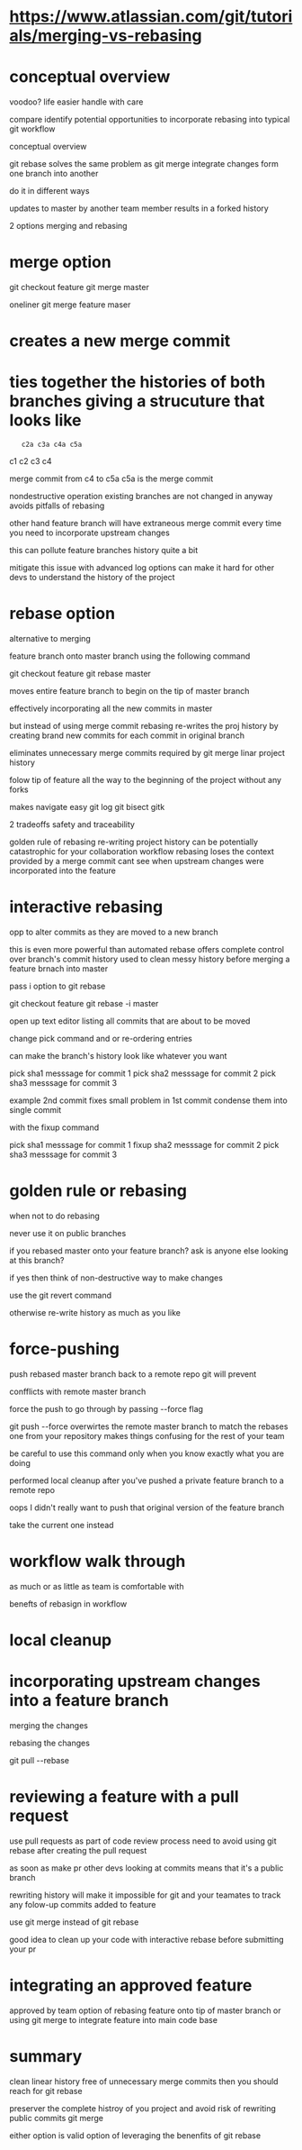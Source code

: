 # https://www.atlassian.com/git/tutorials/merging-vs-rebasing

# conceptual overview
voodoo?
life easier handle with care

compare
identify potential opportunities to incorporate rebasing into typical git workflow

conceptual overview

git rebase solves the same problem as git merge
integrate changes form one branch into another

do it in different ways

updates to master by another team member
results in a forked history

2 options merging and rebasing

# merge option

git checkout feature 
git merge master

oneliner
git merge feature maser 
  # creates a new merge commit 
  # ties together the histories of both branches giving a strucuture that looks like
       c2a c3a c4a c5a
c1 c2  c3  c4

merge commit from c4 to c5a
c5a is the merge commit

nondestructive operation 
existing branches are not changed in anyway 
avoids pitfalls of rebasing

other hand feature branch will have extraneous merge commit every time you need to incorporate upstream changes

this can pollute feature branches history quite a bit

mitigate this issue with advanced log options can make it hard for other devs to understand the history of the project

# rebase option

alternative to merging 

feature branch onto master branch using the following command

git checkout feature
git rebase master

moves entire feature branch to begin on the tip of master branch

effectively incorporating all the new commits in master

but instead of using merge commit rebasing re-writes the proj history by creating brand new commits for each commit in original branch

eliminates unnecessary merge commits required by git merge
linar project history

folow tip of feature all the way to the beginning of the project without any forks

makes navigate easy git log
git bisect gitk

2 tradeoffs
safety and traceability

golden rule of rebasing
re-writing project history can be potentially catastrophic for your collaboration workflow
rebasing loses the context provided by a merge commit
cant see when upstream changes were incorporated into the feature

# interactive rebasing
opp to alter commits as they are moved to a new branch

this is even more powerful than automated rebase
offers complete control over branch's commit history
used to clean messy history before merging a feature brnach into master

pass i option to git rebase

git checkout feature 
git rebase -i master

open up text editor listing all commits that are about to be moved

change pick command and or re-ordering entries

can make the branch's history look like whatever you want 

pick sha1 messsage for commit 1
pick sha2 messsage for commit 2
pick sha3 messsage for commit 3

example 2nd commit fixes small problem in 1st commit condense them into single commit

with the fixup command

pick sha1 messsage for commit 1
fixup sha2 messsage for commit 2
pick sha3 messsage for commit 3

# golden rule or rebasing

when not to do rebasing

never use it on public branches

if you rebased master onto your feature branch?
ask is anyone else looking at this branch?

if yes then think of non-destructive way to make changes

use the git revert command

otherwise re-write history as much as you like

# force-pushing

push rebased master branch back to a remote repo git will prevent

confflicts with remote master branch

force the push to go through  by passing --force flag

git push --force
overwirtes the remote master branch to match the rebases one from your repository
makes things confusing for the rest of your team

be careful to use this command only when you know exactly what you are doing

performed local cleanup after you've pushed a private feature branch to a remote repo

oops I didn't really want to push that original version of the feature branch

take the current one instead


# workflow walk through

as much or as little as team is comfortable with

benefts of rebasign in workflow

# local cleanup

# incorporating upstream changes into a feature branch

merging the changes

rebasing the  changes

git pull --rebase

# reviewing a feature with a pull request
use pull requests as part of code review process 
need to avoid using 
git rebase after creating the pull request

as soon as make pr other devs looking at commits means that it's a public branch

rewriting history will make it impossible for git and your teamates to track any folow-up commits added to feature

use git merge instead of git rebase

good idea to clean up your code with interactive rebase before submitting your pr

# integrating an approved feature
approved by team 
option of rebasing
feature onto tip of master branch or using git merge to integrate feature into main code base

# summary
clean linear history free of unnecessary merge commits then you should reach for git rebase

preserver the complete histroy of you project and avoid risk of rewriting public commits git merge

either option is valid
option of leveraging the benenfits of git rebase

